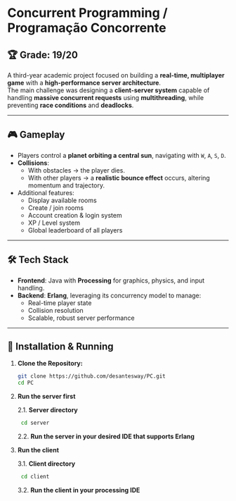 # Concurrent Programming / Programação Concorrente

## 🏆 Grade: 19/20

A third-year academic project focused on building a **real-time, multiplayer game** with a **high-performance server architecture**.  
The main challenge was designing a **client-server system** capable of handling **massive concurrent requests** using **multithreading**, while preventing **race conditions** and **deadlocks**.

---

## 🎮 Gameplay
- Players control a **planet orbiting a central sun**, navigating with `W`, `A`, `S`, `D`.
- **Collisions**:
  - With obstacles → the player dies.  
  - With other players → a **realistic bounce effect** occurs, altering momentum and trajectory.
- Additional features:
  - Display available rooms
  - Create / join rooms
  - Account creation & login system
  - XP / Level system
  - Global leaderboard of all players

---

## 🛠️ Tech Stack
- **Frontend**: Java with **Processing** for graphics, physics, and input handling.  
- **Backend**: **Erlang**, leveraging its concurrency model to manage:
  - Real-time player state  
  - Collision resolution  
  - Scalable, robust server performance  

---

## 🚀 Installation & Running

1.  **Clone the Repository:**
    ```bash
    git clone https://github.com/desantesway/PC.git
    cd PC
    ```
2. **Run the server first**
   
   2.1. **Server directory**
   ```bash
    cd server
   ```

   2.2. **Run the server in your desired IDE that supports Erlang**
   
3. **Run the client**
   
   3.1. **Client directory**
   ```bash
    cd client
   ```

   3.2. **Run the client in your processing IDE**

